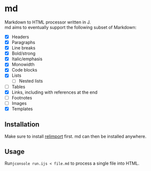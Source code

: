 # md

Markdown to HTML processor written in J.  
md aims to eventually support the following subset of Markdown:

- [x] Headers
- [x] Paragraphs
- [x] Line breaks
- [x] Bold/strong
- [x] Italic/emphasis
- [x] Monowidth
- [x] Code blocks
- [x] Lists
  - [ ] Nested lists
- [ ] Tables
- [x] Links, including with references at the end
- [ ] Footnotes
- [ ] Images
- [x] Templates

## Installation

Make sure to install [relimport](https://github.com/IbzanHyena/relimport) first.
md can then be installed anywhere.

## Usage

Run`jconsole run.ijs < file.md` to process a single file into HTML.

